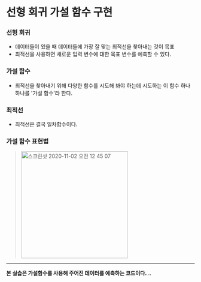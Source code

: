 선형 회귀 가설 함수 구현
==================

### 선형 회귀
- 데이터들이 있을 때 데이터들에 가장 잘 맞는 최적선을 찾아내는 것이 목표
- 최적선을 사용하면 새로운 입력 변수에 대한 목표 변수를 예측할 수 있다.

### 가설 함수 
- 최적선을 찾아내기 위해 다양한 함수를 시도해 봐야 하는데 시도하는 이 함수 하나하나를 '가설 함수'라 한다. 

### 최적선
- 최적선은 결국 일차함수이다.

### 가설 함수 표현법
> <img width="285" alt="스크린샷 2020-11-02 오전 12 45 07" src="https://user-images.githubusercontent.com/38938145/97807545-d1806900-1ca4-11eb-8004-3dc5cb26b668.png">

* * *
__본 실습은 가설함수를 사용해 주어진 데이터를 예측하는 코드이다.__
..
